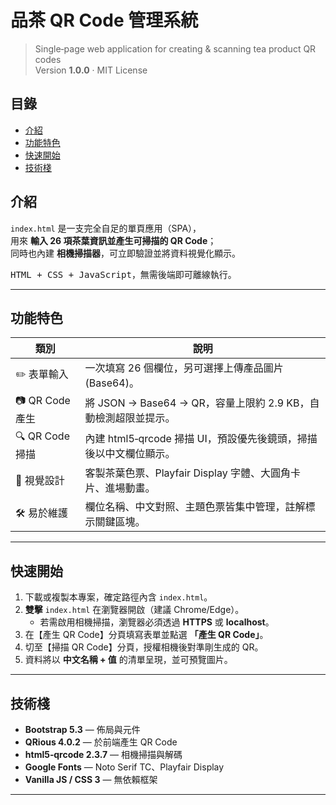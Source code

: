 # 品茶 QR Code 管理系統

> Single‑page web application for creating & scanning tea product QR codes  
> Version **1.0.0** · MIT License

## 目錄
- [介紹](#介紹)
- [功能特色](#功能特色)
- [快速開始](#快速開始)
- [技術棧](#技術棧)

## 介紹
`index.html` 是一支完全自足的單頁應用（SPA），  
用來 **輸入 26 項茶葉資訊並產生可掃描的 QR Code**；  
同時也內建 **相機掃描器**，可立即驗證並將資料視覺化顯示。

<kbd>HTML + CSS + JavaScript</kbd>，無需後端即可離線執行。  

---

## 功能特色
| 類別 | 說明 |
|---|---|
| ✏️ 表單輸入 | 一次填寫 26 個欄位，另可選擇上傳產品圖片 (Base64)。|
| 📷 QR Code 產生 | 將 JSON → Base64 → QR，容量上限約 2.9 KB，自動檢測超限並提示。|
| 🔍 QR Code 掃描 | 內建 html5‑qrcode 掃描 UI，預設優先後鏡頭，掃描後以中文欄位顯示。|
| 🎨 視覺設計 | 客製茶葉色票、Playfair Display 字體、大圓角卡片、進場動畫。|
| 🛠️ 易於維護 | 欄位名稱、中文對照、主題色票皆集中管理，註解標示關鍵區塊。|

---

## 快速開始
1. 下載或複製本專案，確定路徑內含 `index.html`。  
2. **雙擊** `index.html` 在瀏覽器開啟（建議 Chrome/Edge）。  
   - 若需啟用相機掃描，瀏覽器必須透過 **HTTPS** 或 **localhost**。  
3. 在【產生 QR Code】分頁填寫表單並點選 **「產生 QR Code」**。  
4. 切至【掃描 QR Code】分頁，授權相機後對準剛生成的 QR。  
5. 資料將以 **中文名稱 + 值** 的清單呈現，並可預覽圖片。

---

## 技術棧
- **Bootstrap 5.3** — 佈局與元件  
- **QRious 4.0.2** — 於前端產生 QR Code  
- **html5‑qrcode 2.3.7** — 相機掃描與解碼  
- **Google Fonts** — Noto Serif TC、Playfair Display  
- **Vanilla JS / CSS 3** — 無依賴框架

---
